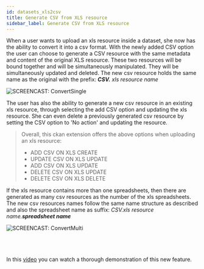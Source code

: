 ```yaml
---
id: datasets_xls2csv
title: Generate CSV from XLS resource
sidebar_label: Generate CSV from XLS resource
---
```

When a user wants to upload an xls resource inside a dataset, she now has the ability to convert it into a csv format. 
With the newly added CSV option the user can choose to generate a CSV resource with the same metadata and content 
of the original XLS resource. These two resources will be bound together and will be 
simultaneously manipulated. They will be simultaneously updated and deleted. The new csv resource holds the same name 
as the original with the prefix: ***CSV.** xls resource name*

<img class="imageStyle" src="/docs/assets/Dataplatform/xls2csv/dataplatform_DATASETS_xls2csv_ConvertSingle.png" alt="SCREENCAST: ConvertSingle"/>

The user has also the ability to generate a new csv resource in an existing xls resource, through selecting the add CSV option and updating the xls resource. She can even delete a previously generated csv resource by setting the CSV option to 'No action' and updating the resource.

> Overall, this ckan extension offers the above options when uploading an xls resource:
>* ADD CSV ON XLS CREATE
>* UPDATE CSV ON XLS UPDATE
>* ADD CSV ON XLS UPDATE
>* DELETE CSV ON XLS UPDATE 
>* DELETE CSV ON XLS DELETE

If the xls resource contains more than one spreadsheets, then there are generated as many csv resources as the number 
of the xls spreadsheets. The new csv resources names follow the same name structure as described and also the spreadsheet
name as suffix: *CSV.xls resource name.**spreadsheet name***

<img class="imageStyle" src="/docs/assets/Dataplatform/xls2csv/dataplatform_DATASETS_xls2csv_ConvertMulti.png" alt="SCREENCAST: ConvertMulti"/>

<br/><br/><br/>
In this <a href="https://youtu.be/z6xj3kO8BJc">video</a> you can watch a thorough demonstration of this new feature.


